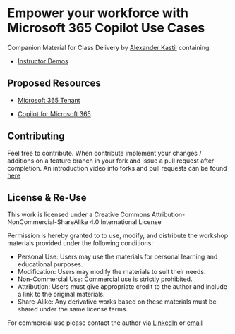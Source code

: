 # Empower your workforce with Microsoft 365 Copilot Use Cases

Companion Material for Class Delivery by [Alexander Kastil](https://www.integrations.at/kontakt-impressum.aspx) containing:

- [Instructor Demos](./demos)

## Proposed Resources

- [Microsoft 365 Tenant](https://www.microsoft.com/en/microsoft-365/business/compare-all-microsoft-365-business-products?market=af)

- [Copilot for Microsoft 365](https://adoption.microsoft.com/en-us/copilot/)

## Contributing

Feel free to contribute. When contribute implement your changes / additions on a feature branch in your fork and issue a pull request after completion. An introduction video into forks and pull requests can be found [here](https://www.youtube.com/watch?v=nT8KGYVurIU)

## License & Re-Use

This work is licensed under a Creative Commons Attribution-NonCommercial-ShareAlike 4.0 International License

Permission is hereby granted to to use, modify, and distribute the workshop materials provided under the following conditions:

- Personal Use: Users may use the materials for personal learning and educational purposes.
- Modification: Users may modify the materials to suit their needs.
- Non-Commercial Use: Commercial use is strictly prohibited.
- Attribution: Users must give appropriate credit to the author and include a link to the original materials.
- Share-Alike: Any derivative works based on these materials must be shared under the same license terms.

For commercial use please contact the author via [LinkedIn](https://www.linkedin.com/in/alexander-kastil-3bb26511a/) or [email](mailto:alexander.kastil@integrations.at)
